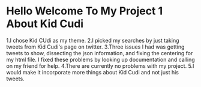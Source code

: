 # Hello Welcome To My Project 1 About Kid Cudi

1.I chose Kid CUdi as my theme.
2.I picked my searches by just taking tweets from Kid Cudi's page on twitter.
3.Three issues I had was getting tweets to show, dissecting the json information, and fixing the centering for my html file. I fixed these problems by looking up documentation and calling on my friend for help.
4.There are currently no problems with my project.
5.I would make it incorporate more things about Kid Cudi and not just his tweets.